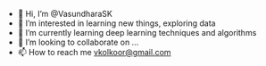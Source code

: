 - 👋 Hi, I’m @VasundharaSK
- 👀 I’m interested in learning new things, exploring data 
- 🌱 I’m currently learning deep learning techniques and algorithms
- 💞️ I’m looking to collaborate on ...
- 📫 How to reach me vkolkoor@gmail.com

<!---
VasundharaSK/VasundharaSK is a ✨ special ✨ repository because its `README.md` (this file) appears on your GitHub profile.
You can click the Preview link to take a look at your changes.
--->
